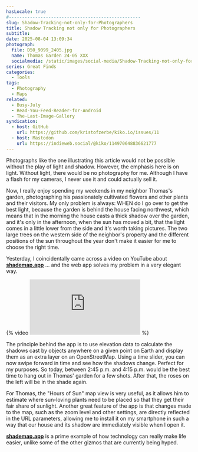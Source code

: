 ```yaml
---
hasLocale: true
#--------------------------------------------------
slug: Shadow-Tracking-not-only-for-Photographers
title: Shadow Tracking not only for Photographers
subtitle:
date: 2025-08-04 13:09:34
photograph:
  file: D50_9099_2405.jpg
  name: Thomas Garden 24-05 XXX
  socialmedia: /static/images/social-media/Shadow-Tracking-not-only-for-Photographers.jpg
series: Great Finds
categories:
  - Tools
tags:
  - Photography
  - Maps
related:
  - Busy-July
  - Read-You-Feed-Reader-for-Android
  - The-Last-Image-Gallery
syndication:
  - host: GitHub
    url: https://github.com/kristofzerbe/kiko.io/issues/11
  - host: Mastodon
    url: https://indieweb.social/@kiko/114970648836621777
---
```


Photographs like the one illustrating this article would not be possible without the play of light and shadow. However, the emphasis here is on light. Without light, there would be no photography for me. Although I have a flash for my cameras, I never use it and could actually sell it.

Now, I really enjoy spending my weekends in my neighbor Thomas's garden, photographing his passionately cultivated flowers and other plants and their visitors. My only problem is always: WHEN do I go over to get the best light, because the garden is behind the house facing northwest, which means that in the morning the house casts a thick shadow over the garden, and it's only in the afternoon, when the sun has moved a bit, that the light comes in a little lower from the side and it's worth taking pictures. The two large trees on the western side of the neighbor's property and the different positions of the sun throughout the year don't make it easier for me to choose the right time.

Yesterday, I coincidentally came across a video on YouTube about [**shademap.app**](https://shademap.app/) ... and the web app solves my problem in a very elegant way.

<!-- more -->

{% video <iframe src="https://www.youtube.com/embed/pnYg99EVi-U?start=42" frameborder="0" allow="autoplay; encrypted-media" allowfullscreen></iframe> %}

The principle behind the app is to use elevation data to calculate the shadows cast by objects anywhere on a given point on Earth and display them as an extra layer on an OpenStreetMap. Using a time slider, you can now swipe forward in time and see how the shadows change. Perfect for my purposes. So today, between 2:45 p.m. and 4:15 p.m. would be the best time to hang out in Thomas' garden for a few shots. After that, the roses on the left will be in the shade again.

For Thomas, the "Hours of Sun" map view is very useful, as it allows him to estimate where sun-loving plants need to be placed so that they get their fair share of sunlight.
Another great feature of the app is that changes made to the map, such as the zoom level and other settings, are directly reflected in the URL parameters, allowing me to install it on my smartphone in such a way that our house and its shadow are immediately visible when I open it.

[**shademap.app**](https://shademap.app/) is a prime example of how technology can really make life easier, unlike some of the other gizmos that are currently being hyped.
